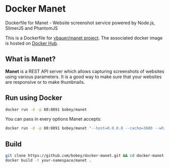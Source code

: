 # Docker Manet

Dockerfile for Manet - Website screenshot service powered by Node.js, SlimerJS and PhantomJS

This is a Dockerfile for [vbauer/manet project](https://github.com/vbauer/manet).
The associated docker image is hosted on [Docker Hub](https://hub.docker.com/r/bobey/manet).

## What is Manet?

**Manet** is a REST API server which allows capturing screenshots of websites using various parameters.
It is a good way to make sure that your websites are responsive or to make thumbnails.

## Run using Docker

```sh
docker run -d -p 80:8891 bobey/manet
```

You can pass in every options Manet accepts:

```sh
docker run -d -p 80:8891 bobey/manet "--host=0.0.0.0 --cache=3600 --whitelist=..."
```

## Build

```sh
git clone https://github.com/bobey/docker-manet.git && cd docker-manet
docker build -t your-namespace/manet .
```

